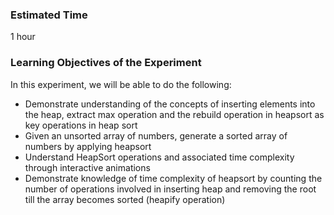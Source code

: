 ### Estimated Time

1 hour

### Learning Objectives of the Experiment

In this experiment, we will be able to do the following:

   - Demonstrate understanding of the concepts of inserting elements into the heap, extract max operation and the rebuild operation in heapsort as key operations in heap sort
   - Given an unsorted array of numbers, generate a sorted array of numbers by applying heapsort
   - Understand HeapSort operations and associated time complexity through interactive animations
   - Demonstrate knowledge of time complexity of heapsort by counting the number of operations involved in inserting heap and removing the root till the array becomes sorted (heapify operation)


